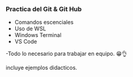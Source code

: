 ### Practica del Git & Git Hub

- Comandos escenciales 
- Uso de WSL  
- Windows Terminal 
- VS Code  

-Todo lo necesario para trabajar en equipo. 😁👌

incluye ejemplos didacticos.